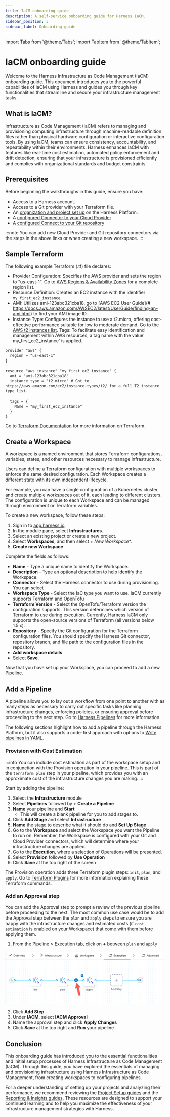 ```yaml
---
title: IaCM onboarding guide
description: A self-service onboarding guide for Harness IaCM.
sidebar_position: 3
sidebar_label: Onboarding guide
---
```


import Tabs from '@theme/Tabs';
import TabItem from '@theme/TabItem';

# IaCM onboarding guide

Welcome to the Harness Infrastructure as Code Management (IaCM) onboarding guide. This document introduces you to the powerful capabilities of IaCM using Harness and guides you through key functionalities that streamline and secure your infrastructure management tasks.

## What is IaCM?

Infrastructure as Code Management (IaCM) refers to managing and provisioning computing infrastructure through machine-readable definition files rather than physical hardware configuration or interactive configuration tools. By using IaCM, teams can ensure consistency, accountability, and repeatability within their environments. Harness enhances IaCM with features like real-time cost estimation, automated policy enforcement and drift detection, ensuring that your infrastructure is provisioned efficiently and complies with organizational standards and budget constraints.

## Prerequisites

Before beginning the walkthroughs in this guide, ensure you have:

- Access to a Harness account.
- Access to a Git provider with your Terraform file.
- An [organization and project set up](https://developer.harness.io/docs/platform/organizations-and-projects/create-an-organization) on the Harness Platform.
- A [configured Connector to your Cloud Provider](https://developer.harness.io/docs/category/cloud-providers)
- A [configured Connect to your Git repository](https://developer.harness.io/docs/platform/connectors/code-repositories/connect-to-code-repo)

:::note
You can add new Cloud Provider and Git repository connectors via the steps in the above links or when creating a new workspace.
:::

## Sample Terraform

The following example Terraform (.tf) file declares:

- Provider Configuration: Specifies the AWS provider and sets the region to "us-east-1". Go to [AWS Regions & Availability Zones](https://docs.aws.amazon.com/AmazonRDS/latest/UserGuide/Concepts.RegionsAndAvailabilityZones.html) for a complete region list.
- Resource Definition: Creates an EC2 instance with the identifier `my_first_ec2_instance`.
- AMI: Utilizes ami-123abc321cba18, go to [AWS EC2 User Guide](# https://docs.aws.amazon.com/AWSEC2/latest/UserGuide/finding-an-ami.html) to find your AMI image ID.
- Instance Type: Configures the instance to use a t2.micro, offering cost-effective performance suitable for low to moderate demand. Go to the [AWS t2 instances list](https://aws.amazon.com/ec2/instance-types/t2/).
Tags: To facilitate easy identification and management within AWS resources, a tag name with the value' my_first_ec2_instance' is applied.

```
provider "aws" {
  region = "us-east-1"
}

resource "aws_instance" "my_first_ec2_instance" {
  ami = "ami-123abc321cba18" 
  instance_type = "t2.micro" # Got to https://aws.amazon.com/ec2/instance-types/t2/ for a full T2 instance type list.
  
  tags = {
    Name = "my_first_ec2_instance"
  }
}
```

Go to [Terraform Documentation](https://developer.hashicorp.com/terraform/intro) for more information on Terraform. 

## Create a Workspace

A workspace is a named environment that stores Terraform configurations, variables, states, and other resources necessary to manage infrastructure.

Users can define a Terraform configuration with multiple workspaces to enforce the same desired configuration. Each Workspace creates a different state with its own independent lifecycle.

For example, you can have a single configuration of a Kubernetes cluster and create multiple workspaces out of it, each leading to different clusters. The configuration is unique to each Workspace and can be managed through environment or Terraform variables.


To create a new workspace, follow these steps:

1. Sign in to [app.harness.io](https://app.harness.io/).
2. In the module pane, select **Infrastructures**.
3. Select an existing project or create a new project.
4. Select **Workspaces**, and then select *+ New Workspace**.
4. **Create new Workspace**

Complete the fields as follows:

- **Name** - Type a unique name to identify the Workspace.
- **Description** - Type an optional description to help identify the Workspace.
- **Connector** - Select the Harness connector to use during provisioning. You can select 
- **Workspace Type** - Select the IaC type you want to use. IaCM currently supports Terraform and OpenTofu
- **Terraform Version** - Select the OpenTofu/Terraform version the configuration supports. This version determines which version of Terraform to use during execution. Currently, Harness IaCM only supports the open-source versions of Terraform (all versions below 1.5.x).
- **Repository** - Specify the Git configuration for the Terraform configuration files. You should specify the Harness Git connector, repository branch, and file path to the configuration files in the repository.
- **Add workspace details**
- Select **Save**.

Now that you have set up your Workspace, you can proceed to add a new Pipeline.

## Add a Pipeline

A pipeline allows you to lay out a workflow from one point to another with as many steps as necessary to carry out specific tasks like planning infrastructure changes, enforcing policies, or ensuring approval before proceeding to the next step. Go to [Harness Pipelines](https://developer.harness.io/docs/category/pipelines) for more information.

The following sections highlight how to add a pipeline through the Harness Platform, but it also supports a code-first approach with options to [Write pipelines in YAML](https://developer.harness.io/docs/platform/pipelines/harness-yaml-quickstart).

### Provision with Cost Estimation

:::info
You can include cost estimation as part of the workspace setup and in conjunction with the Provision operation in your pipeline. This is part of the `terraform plan` step in your pipeline, which provides you with an approximate cost of the infrastructure changes you are making.
:::

Start by adding the pipeline:
1. Select the **Infrastructure** module
2. Select **Pipelines** followed by **+ Create a Pipeline**
3. **Name** your pipeline and **Start**
    - This will create a blank pipeline for you to add stages to.
4. Click **Add Stage** and select **Infrastructure**
5. **Name** the stage to describe what it should do and **Set Up Stage**
6. Go to the **Workspace** and select the Workspace you want the Pipeline to run on.
    Remember, the Workspace is configured with your Git and Cloud Provider connectors, which will determine where your infrastructure changes are applied.
7. Go to the **Execution**, where a selection of Operations will be presented.
8. Select **Provision** followed by **Use Operation**
9. Click **Save** at the top right of the screen

The Provision operation adds three Terraform plugin steps: `init`, `plan`, and `apply`. Go to [Terraform Plugins](https://developer.harness.io/docs/infra-as-code-management/pipelines/iacm-plugins/terraform-plugins) for more information explaining these Terraform commands.

### Add an Approval step

You can add the Approval step to prompt a review of the previous pipeline before proceeding to the next. The most common use case would be to add the Approval step between the `plan` and `apply` steps to ensure you are happy with the infrastructure changes and estimated costs (if `cost estimation` is enabled on your Workspace) that come with them before applying them.

1. From the Pipeline > Execution tab, click on **+** between `plan` and `apply`

![Add Approval Step](./static/AddApprovalStep.png)

2. Click **Add Step**
3. Under **IACM**, select **IACM Approval**
4. Name the approval step and click **Apply Changes**
5. Click **Save** at the top right and **Run** your pipeline

## Conclusion

This onboarding guide has introduced you to the essential functionalities and initial setup processes of Harness Infrastructure as Code Management (IaCM). Through this guide, you have explored the essentials of managing and provisioning infrastructure using Harness Infrastructure as Code Management, from creating workspaces to configuring pipelines.

For a deeper understanding of setting up your projects and analyzing their performance, we recommend reviewing the [Project Setup guides](https://developer.harness.io/docs/category/project-setup) and the [Reporting & Insights guides](https://developer.harness.io/docs/category/reporting--insights). These resources are designed to support your continued learning and to help you maximize the effectiveness of your infrastructure management strategies with Harness.
